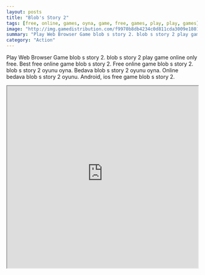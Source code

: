 ```yaml
---
layout: posts
title: "Blob's Story 2"
tags: [free, online, games, oyna, game, free, games, play, play, games]
image: "http://img.gamedistribution.com/f9970b8db4234c0d811cda3009e18010.jpg"
summary: "Play Web Browser Game blob s story 2. blob s story 2 play game online only free. Best free online game blob s story 2. Free online game blob s story 2. blob s story 2 oyunu oyna. Bedava blob s story 2 oyunu oyna. Online bedava blob s story 2 oyunu. Android, ios free game blob s story 2."
category: "Action"
---
```


Play Web Browser Game blob s story 2. blob s story 2 play game online only free. Best free online game blob s story 2. Free online game blob s story 2. blob s story 2 oyunu oyna. Bedava blob s story 2 oyunu oyna. Online bedava blob s story 2 oyunu. Android, ios free game blob s story 2.

<iframe width="100%" height="480px;" src="http://flash.gamedistribution.com?game=f9970b8db4234c0d811cda3009e18010"></iframe>